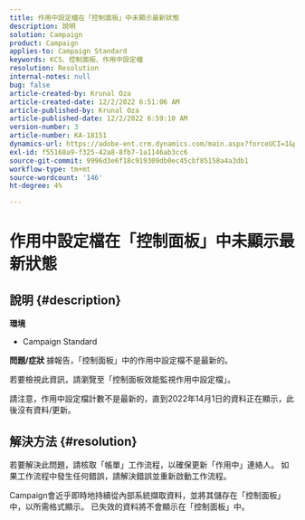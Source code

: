 ```yaml
---
title: 作用中設定檔在「控制面板」中未顯示最新狀態
description: 說明
solution: Campaign
product: Campaign
applies-to: Campaign Standard
keywords: KCS、控制面板、作用中設定檔
resolution: Resolution
internal-notes: null
bug: false
article-created-by: Krunal Oza
article-created-date: 12/2/2022 6:51:06 AM
article-published-by: Krunal Oza
article-published-date: 12/2/2022 6:59:10 AM
version-number: 3
article-number: KA-18151
dynamics-url: https://adobe-ent.crm.dynamics.com/main.aspx?forceUCI=1&pagetype=entityrecord&etn=knowledgearticle&id=fe498aaf-0d72-ed11-9561-6045bd006c82
exl-id: f55168a9-f325-42a8-8fb7-1a1146ab3cc6
source-git-commit: 9996d3e6f18c919309db0ec45cbf85158a4a3db1
workflow-type: tm+mt
source-wordcount: '146'
ht-degree: 4%

---
```


# 作用中設定檔在「控制面板」中未顯示最新狀態

## 說明 {#description}

<b>環境</b>
- Campaign Standard



<b>問題/症狀</b>
據報告，「控制面板」中的作用中設定檔不是最新的。

若要檢視此資訊，請瀏覽至「控制面板效能監視作用中設定檔」。

請注意，作用中設定檔計數不是最新的，直到2022年14月1日的資料正在顯示，此後沒有資料/更新。


## 解決方法 {#resolution}


若要解決此問題，請核取「帳單」工作流程，以確保更新「作用中」連絡人。 如果工作流程中發生任何錯誤，請解決錯誤並重新啟動工作流程。

Campaign會近乎即時地持續從內部系統擷取資料，並將其儲存在「控制面板」中，以所需格式顯示。 已失效的資料將不會顯示在「控制面板」中。
